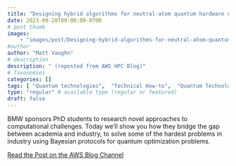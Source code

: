 ```yaml
---
title: "Designing hybrid algorithms for neutral-atom quantum hardware using Bayesian optimization"
date: 2023-09-20T00:00:00-0700
# post thumb
images:
    - "images/post/Designing-hybrid-algorithms-for-neutral-atom-quantum-hardware-using-Bayesian-optimization-1120x630.png"
#author
author: "Matt Vaughn"
# description
description: " (reposted from AWS HPC Blog)"
# Taxonomies
categories: []
tags: [ "Quantum technologies",  "Technical How-to",  "Quantum Technologies",  "Braket",  "Quantum Solutions Lab",  "hpcblog", ]
type: "regular" # available type (regular or featured)
draft: false
---
```


BMW sponsors PhD students to research novel approaches to computational challenges. Today we’ll show you how they bridge the gap between academia and industry, to solve some of the hardest problems in industry using Bayesian protocols for quantum optimization problems.

<a href="https://aws.amazon.com/blogs/quantum-computing/designing-hybrid-algorithms-for-neutral-atom-quantum-hardware-using-bayesian-optimization/" class="btn btn-primary btn-lg active" role="button" aria-pressed="true" style="margin-top: 8px;">Read the Post on the AWS Blog Channel</a>